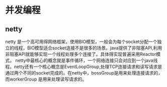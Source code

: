 # 并发编程

## netty

netty 是一个高可用得网络框架，使用BIO模型，一般会为每个socket分配一个独立的线程，BIO模型适合socket连接不是很多的场景。java提供了非阻塞API,利用非阻塞API就能够实现一个线程处理多个连接了。具体得实现普遍采用Reactor模式。
netty中最核心的概念就是事件循环，一个网络连接只会对应到一个java线程。netty还有一个核心概念是EventLoopGroup,处理TCP连接请求和读写请求是通过两个不同的socket完成的。在netty中，bossGroup是用来处理连接请求的，而workerGroup 是用来处理读写请求的。